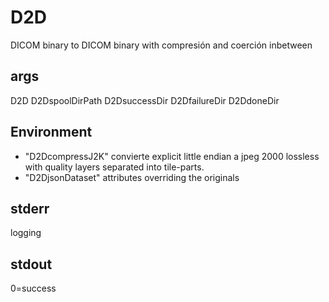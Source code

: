 # D2D

DICOM binary to DICOM binary with compresión and coerción inbetween

## args
D2D D2DspoolDirPath D2DsuccessDir D2DfailureDir D2DdoneDir

## Environment
- "D2DcompressJ2K" convierte explicit little endian a jpeg 2000 lossless with quality layers separated into tile-parts.
- "D2DjsonDataset" attributes overriding the originals

## stderr
logging

## stdout
0=success
